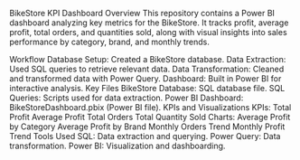 BikeStore KPI Dashboard
Overview
This repository contains a Power BI dashboard analyzing key metrics for the BikeStore. It tracks profit, average profit, total orders, 
and quantities sold, along with visual insights into sales performance by category, brand, and monthly trends.

Workflow
Database Setup: Created a BikeStore database.
Data Extraction: Used SQL queries to retrieve relevant data.
Data Transformation: Cleaned and transformed data with Power Query.
Dashboard: Built in Power BI for interactive analysis.
Key Files
BikeStore Database: SQL database file.
SQL Queries: Scripts used for data extraction.
Power BI Dashboard: BikeStoreDashboard.pbix (Power BI file).
KPIs and Visualizations
KPIs:
Total Profit
Average Profit
Total Orders
Total Quantity Sold
Charts:
Average Profit by Category
Average Profit by Brand
Monthly Orders Trend
Monthly Profit Trend
Tools Used
SQL: Data extraction and querying.
Power Query: Data transformation.
Power BI: Visualization and dashboarding.
